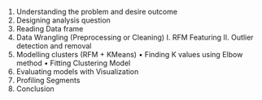 1.	Understanding the problem and desire outcome
2.	Designing analysis question
3.	Reading Data frame
4.	Data Wrangling (Preprocessing or Cleaning)
I.	RFM Featuring
II.	Outlier detection and removal
5.	Modelling clusters (RFM + KMeans)
•	Finding K values using Elbow method
•	Fitting Clustering Model
6.	Evaluating models with Visualization
7.	Profiling Segments
8.	Conclusion
